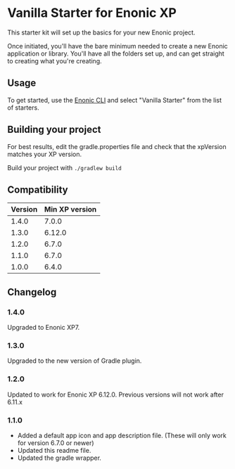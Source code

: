 # Vanilla Starter for Enonic XP

This starter kit will set up the basics for your new Enonic project.

Once initiated, you'll have the bare minimum needed to create a new Enonic
application or library. You'll have all the folders set up, and can get
straight to creating what you're creating.

## Usage

To get started, use the [Enonic CLI](https://developer.enonic.com/docs/enonic-cli) and select "Vanilla Starter" from the list of starters.


## Building your project

For best results, edit the gradle.properties file and check that the 
xpVersion matches your XP version. 

Build your project with ``./gradlew build``

## Compatibility

| Version       | Min XP version |
| ------------- | ---------- |
| 1.4.0	        | 7.0.0 |
| 1.3.0	        | 6.12.0 |
| 1.2.0	        | 6.7.0 |
| 1.1.0         | 6.7.0 |
| 1.0.0         | 6.4.0 |

## Changelog

### 1.4.0

Upgraded to Enonic XP7.

### 1.3.0

Upgraded to the new version of Gradle plugin.

### 1.2.0

Updated to work for Enonic XP 6.12.0.  Previous versions will not work after 6.11.x

### 1.1.0

* Added a default app icon and app description file. (These will only work for version 6.7.0 or newer)
* Updated this readme file.
* Updated the gradle wrapper.
